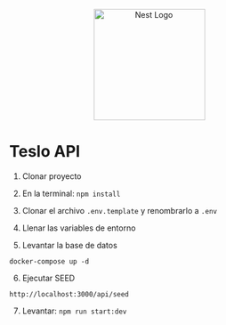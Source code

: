 <p align="center">
  <a href="http://nestjs.com/" target="blank"><img src="https://nestjs.com/img/logo-small.svg" width="200" alt="Nest Logo" /></a>
</p>

# Teslo API

1. Clonar proyecto

2. En la terminal: ```npm install```

3. Clonar el archivo ```.env.template``` y renombrarlo a ```.env```

4. Llenar las variables de entorno

5. Levantar la base de datos
```
docker-compose up -d
```

6. Ejecutar SEED
```
http://localhost:3000/api/seed
```

7. Levantar: ```npm run start:dev```